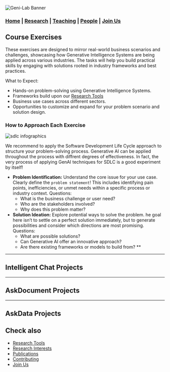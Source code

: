 ![Geni-Lab Banner](http://generativeintelligencelab.ai/images/genilab-banner.png)

### [Home](README.md) | [Research](RESEARCH.md) | [Teaching](README.md#teaching) | [People](PEOPLE.md) | [Join Us](JOINUS.md)

## Course Exercises

These exercises are designed to mirror real-world business scenarios and challenges, showcasing how Generative Intelligence Systems are being applied across various industries. The tasks will help you build practical skills by engaging with solutions rooted in industry frameworks and best practices.

What to Expect:
* Hands-on problem-solving using Generative Intelligence Systems.
* Frameworks build upon our [Research Tools](README.md#research-tools)
* Business use cases across different sectors.
* Opportunities to customize and expand for your problem scenario and solution design.


### How to Approach Each Exercise

![sdlc infographics](.images/docs/sdlc-info+genai.png)

We recommend to apply the Software Development Life Cycle approach to structure your problem-solving process. Generative AI can be applied throughout the process with diffrent degrees of effectiveness. In fact, the very process of applying GenAI techniques for SDLC is a good experiment by itself!

* **Problem Identification:** Understand the core issue for your use case. Clearly define the ``problem statement``! This includes identifying pain points, inefficiencies, or unmet needs within a specific process or industry context. Questions:
   * What is the business challenge or user need?
   * Who are the stakeholders involved?
   * Why does this problem matter?
* **Solution Ideation:** Explore potential ways to solve the problem. he goal here isn’t to settle on a perfect solution immediately, but to generate possibilities and consider which directions are most promising. Questions:
   * What are possible solutions?
   * Can Generative AI offer an innovative approach?
   * Are there existing frameworks or models to build from?
 ** 





---
## Intelligent Chat Projects


---
## AskDocument Projects


---
## AskData Projects




## Check also
* [Research Tools](README.md#research-tools)
* [Research Interests](README.md#research-interests)
* [Publications](RESEARCH.md#publications)
* [Contributing](CONTRIBUTING.md)
* [Join Us](JOINUS.md)
  
